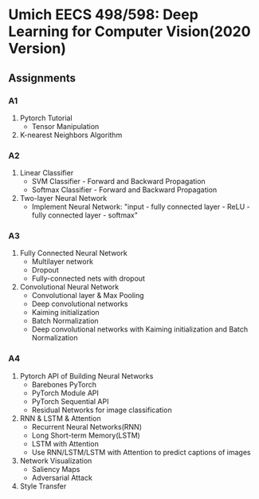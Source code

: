 # Umich EECS 498/598: Deep Learning for Computer Vision(2020 Version)

## Assignments

### A1
1. Pytorch Tutorial
   - Tensor Manipulation
3. K-nearest Neighbors Algorithm

### A2
1. Linear Classifier
   - SVM Classifier - Forward and Backward Propagation
   - Softmax Classifier - Forward and Backward Propagation
3. Two-layer Neural Network
   - Implement Neural Network: "input - fully connected layer - ReLU - fully connected layer - softmax"
   

### A3
1. Fully Connected Neural Network
   - Multilayer network
   - Dropout
   - Fully-connected nets with dropout
3. Convolutional Neural Network
   - Convolutional layer & Max Pooling
   - Deep convolutional networks
   - Kaiming initialization
   - Batch Normalization
   - Deep convolutional networks with Kaiming initialization and Batch Normalization

### A4
1. Pytorch API of Building Neural Networks
   - Barebones PyTorch
   - PyTorch Module API
   - PyTorch Sequential API
   - Residual Networks for image classification
2. RNN & LSTM & Attention
   - Recurrent Neural Networks(RNN)
   - Long Short-term Memory(LSTM)
   - LSTM with Attention
   - Use RNN/LSTM/LSTM with Attention to predict captions of images
3. Network Visualization
   - Saliency Maps
   - Adversarial Attack
5. Style Transfer
